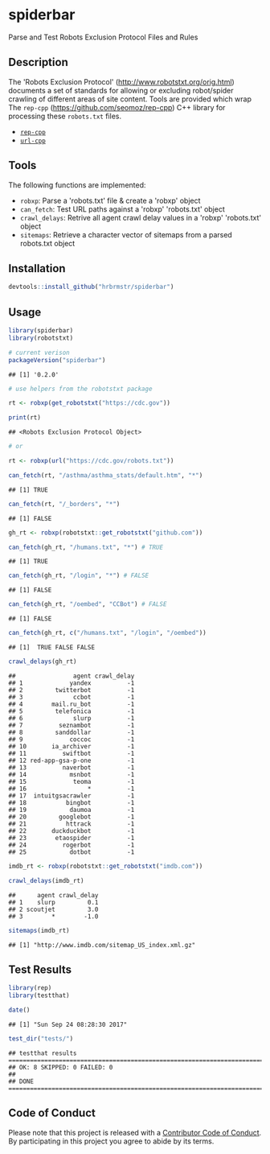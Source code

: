 
<!-- [![Build Status](https://travis-ci.org/hrbrmstr/rep.svg?branch=master)](https://travis-ci.org/hrbrmstr/rep) -->
<!-- [![Build status](https://ci.appveyor.com/api/projects/status/dakiw5y0xpq1m3bk?svg=true)](https://ci.appveyor.com/project/hrbrmstr/rep) -->
<!-- ![Coverage Status](https://img.shields.io/codecov/c/github/hrbrmstr/rep/master.svg) -->
spiderbar
=========

Parse and Test Robots Exclusion Protocol Files and Rules

Description
-----------

The 'Robots Exclusion Protocol' (<http://www.robotstxt.org/orig.html>) documents a set of standards for allowing or excluding robot/spider crawling of different areas of site content. Tools are provided which wrap The `rep-cpp` (<https://github.com/seomoz/rep-cpp>) C++ library for processing these `robots.txt` files.

-   [`rep-cpp`](https://github.com/seomoz/rep-cpp)
-   [`url-cpp`](https://github.com/seomoz/url-cpp)

Tools
-----

The following functions are implemented:

-   `robxp`: Parse a 'robots.txt' file & create a 'robxp' object
-   `can_fetch`: Test URL paths against a 'robxp' 'robots.txt' object
-   `crawl_delays`: Retrive all agent crawl delay values in a 'robxp' 'robots.txt' object
-   `sitemaps`: Retrieve a character vector of sitemaps from a parsed robots.txt object

Installation
------------

``` r
devtools::install_github("hrbrmstr/spiderbar")
```

Usage
-----

``` r
library(spiderbar)
library(robotstxt)

# current verison
packageVersion("spiderbar")
```

    ## [1] '0.2.0'

``` r
# use helpers from the robotstxt package

rt <- robxp(get_robotstxt("https://cdc.gov"))

print(rt)
```

    ## <Robots Exclusion Protocol Object>

``` r
# or 

rt <- robxp(url("https://cdc.gov/robots.txt"))

can_fetch(rt, "/asthma/asthma_stats/default.htm", "*")
```

    ## [1] TRUE

``` r
can_fetch(rt, "/_borders", "*")
```

    ## [1] FALSE

``` r
gh_rt <- robxp(robotstxt::get_robotstxt("github.com"))

can_fetch(gh_rt, "/humans.txt", "*") # TRUE
```

    ## [1] TRUE

``` r
can_fetch(gh_rt, "/login", "*") # FALSE
```

    ## [1] FALSE

``` r
can_fetch(gh_rt, "/oembed", "CCBot") # FALSE
```

    ## [1] FALSE

``` r
can_fetch(gh_rt, c("/humans.txt", "/login", "/oembed"))
```

    ## [1]  TRUE FALSE FALSE

``` r
crawl_delays(gh_rt)
```

    ##                agent crawl_delay
    ## 1             yandex          -1
    ## 2         twitterbot          -1
    ## 3              ccbot          -1
    ## 4        mail.ru_bot          -1
    ## 5         telefonica          -1
    ## 6              slurp          -1
    ## 7          seznambot          -1
    ## 8         sanddollar          -1
    ## 9             coccoc          -1
    ## 10       ia_archiver          -1
    ## 11          swiftbot          -1
    ## 12 red-app-gsa-p-one          -1
    ## 13          naverbot          -1
    ## 14            msnbot          -1
    ## 15             teoma          -1
    ## 16                 *          -1
    ## 17  intuitgsacrawler          -1
    ## 18           bingbot          -1
    ## 19            daumoa          -1
    ## 20         googlebot          -1
    ## 21           httrack          -1
    ## 22       duckduckbot          -1
    ## 23        etaospider          -1
    ## 24          rogerbot          -1
    ## 25            dotbot          -1

``` r
imdb_rt <- robxp(robotstxt::get_robotstxt("imdb.com"))

crawl_delays(imdb_rt)
```

    ##      agent crawl_delay
    ## 1    slurp         0.1
    ## 2 scoutjet         3.0
    ## 3        *        -1.0

``` r
sitemaps(imdb_rt)
```

    ## [1] "http://www.imdb.com/sitemap_US_index.xml.gz"

Test Results
------------

``` r
library(rep)
library(testthat)

date()
```

    ## [1] "Sun Sep 24 08:28:30 2017"

``` r
test_dir("tests/")
```

    ## testthat results ========================================================================================================
    ## OK: 8 SKIPPED: 0 FAILED: 0
    ## 
    ## DONE ===================================================================================================================

Code of Conduct
---------------

Please note that this project is released with a [Contributor Code of Conduct](CONDUCT.md). By participating in this project you agree to abide by its terms.
